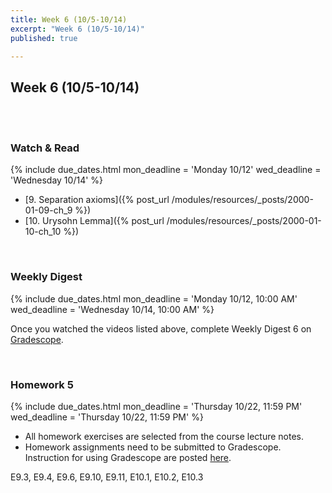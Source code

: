 ```yaml
---
title: Week 6 (10/5-10/14)
excerpt: "Week 6 (10/5-10/14)"
published: true

---
```


## Week 6 (10/5-10/14)

<br/>
<br/>


### Watch & Read

{% include due_dates.html
mon_deadline = 'Monday 10/12'
wed_deadline = 'Wednesday 10/14'
%}



* [9. Separation axioms]({% post_url /modules/resources/_posts/2000-01-09-ch_9 %})
* [10. Urysohn Lemma]({% post_url /modules/resources/_posts/2000-01-10-ch_10 %})

<br/>

### Weekly Digest

{% include due_dates.html
mon_deadline = 'Monday 10/12, 10:00 AM'
wed_deadline = 'Wednesday 10/14, 10:00 AM'
%}

Once you watched the videos listed above, complete Weekly Digest 6 on [Gradescope](https://www.gradescope.com).

<br/>



### Homework 5


{% include due_dates.html
mon_deadline = 'Thursday 10/22, 11:59 PM'
wed_deadline = 'Thursday 10/22, 11:59 PM'
%}

* All homework exercises are selected from the course lecture notes.
* Homework assignments need to be submitted to Gradescope. Instruction for
using Gradescope are posted [here](https://www.ubgradescope.info/).


E9.3, E9.4, E9.6, E9.10, E9.11, E10.1, E10.2, E10.3
